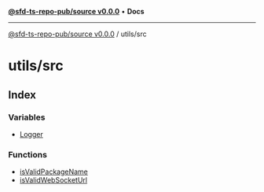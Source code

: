 [**@sfd-ts-repo-pub/source v0.0.0**](../../README.md) • **Docs**

***

[@sfd-ts-repo-pub/source v0.0.0](../../modules.md) / utils/src

# utils/src

## Index

### Variables

- [Logger](variables/Logger.md)

### Functions

- [isValidPackageName](functions/isValidPackageName.md)
- [isValidWebSocketUrl](functions/isValidWebSocketUrl.md)
